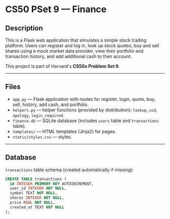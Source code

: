 # CS50 PSet 9 — Finance

## Description
This is a Flask web application that simulates a simple stock trading platform. Users can register and log in, look up stock quotes, buy and sell shares using a mock market data provider, view their portfolio and transaction history, and add additional cash to their account.

This project is part of Harvard's **CS50x Problem Set 9**.

---

## Files
- `app.py` — Flask application with routes for register, login, quote, buy, sell, history, add cash, and portfolio.
- `helpers.py` — helper functions (provided by distribution): `lookup`, `usd`, `apology`, `login_required`.
- `finance.db` — SQLite database (includes `users` table and `transactions` table).
- `templates/` — HTML templates (Jinja2) for pages.
- `static/styles.css` — styles.

---

## Database
`transactions` table schema (created automatically if missing):

```sql
CREATE TABLE transactions (
  id INTEGER PRIMARY KEY AUTOINCREMENT,
  user_id INTEGER NOT NULL,
  symbol TEXT NOT NULL,
  shares INTEGER NOT NULL,
  price REAL NOT NULL,
  created_at TEXT NOT NULL
);


